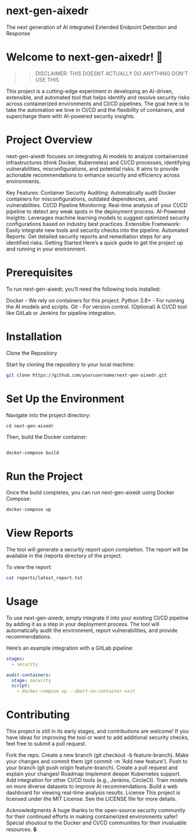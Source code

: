 # next-gen-aixedr
The next generation of AI integrated Extended Endpoint Detection and Response

# Welcome to next-gen-aixedr! 🚀
>> DISCLAIMER: THIS DOESNT ACTUALLY DO ANYTHING DON'T USE THIS

This project is a cutting-edge experiment in developing an AI-driven, extensible, and automated tool that helps identify and resolve security risks across containerized environments and CI/CD pipelines. The goal here is to take the automation we love in CI/CD and the flexibility of containers, and supercharge them with AI-powered security insights.

# Project Overview
next-gen-aixedr focuses on integrating AI models to analyze containerized infrastructures (think Docker, Kubernetes) and CI/CD processes, identifying vulnerabilities, misconfigurations, and potential risks. It aims to provide actionable recommendations to enhance security and efficiency across environments.

Key Features:
Container Security Auditing: Automatically audit Docker containers for misconfigurations, outdated dependencies, and vulnerabilities.
CI/CD Pipeline Monitoring: Real-time analysis of your CI/CD pipeline to detect any weak spots in the deployment process.
AI-Powered Insights: Leverages machine learning models to suggest optimized security configurations based on industry best practices.
Extensible Framework: Easily integrate new tools and security checks into the pipeline.
Automated Reports: Get detailed security reports and remediation steps for any identified risks.
Getting Started
Here’s a quick guide to get the project up and running in your environment.

# Prerequisites
To run next-gen-aixedr, you’ll need the following tools installed:

Docker - We rely on containers for this project.
Python 3.8+ - For running the AI models and scripts.
Git - For version control.
(Optional) A CI/CD tool like GitLab or Jenkins for pipeline integration.

# Installation
Clone the Repository

Start by cloning the repository to your local machine:

```bash
git clone https://github.com/yourusername/next-gen-aixedr.git
```
# Set Up the Environment

Navigate into the project directory:
```
cd next-gen-aixedr
```

Then, build the Docker container:

```bash

docker-compose build
```
# Run the Project

Once the build completes, you can run next-gen-aixedr using Docker Compose:

```bash
docker-compose up
```
# View Reports

The tool will generate a security report upon completion. The report will be available in the /reports directory of the project.

To view the report:

```bash
cat reports/latest_report.txt
```
# Usage
To use next-gen-aixedr, simply integrate it into your existing CI/CD pipeline by adding it as a step in your deployment process. The tool will automatically audit the environment, report vulnerabilities, and provide recommendations.

Here’s an example integration with a GitLab pipeline:

```yaml
stages:
  - security

audit-containers:
  stage: security
  script:
    - docker-compose up --abort-on-container-exit
```
# Contributing
This project is still in its early stages, and contributions are welcome! If you have ideas for improving the tool or want to add additional security checks, feel free to submit a pull request.

Fork the repo.
Create a new branch (git checkout -b feature-branch).
Make your changes and commit them (git commit -m 'Add new feature').
Push to your branch (git push origin feature-branch).
Create a pull request and explain your changes!
Roadmap
 Implement deeper Kubernetes support.
 Add integration for other CI/CD tools (e.g., Jenkins, CircleCI).
 Train models on more diverse datasets to improve AI recommendations.
 Build a web dashboard for viewing real-time analysis results.
License
This project is licensed under the MIT License. See the LICENSE file for more details.

Acknowledgments
A huge thanks to the open-source security community for their continued efforts in making containerized environments safer! Special shoutout to the Docker and CI/CD communities for their invaluable resources. 🔒

